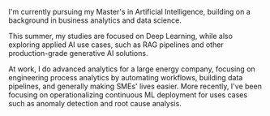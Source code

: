 I'm currently pursuing my Master's in Artificial Intelligence, building on a background in business analytics and data science.

This summer, my studies are focused on Deep Learning, while also exploring applied AI use cases, such as RAG pipelines and other production-grade generative AI solutions.

At work, I do advanced analytics for a large energy company, focusing on engineering process analytics by automating workflows, building data pipelines, and generally making SMEs' lives easier. More recently, I've been focusing on operationalizing continuous ML deployment for uses cases such as anomaly detection and root cause analysis. 
